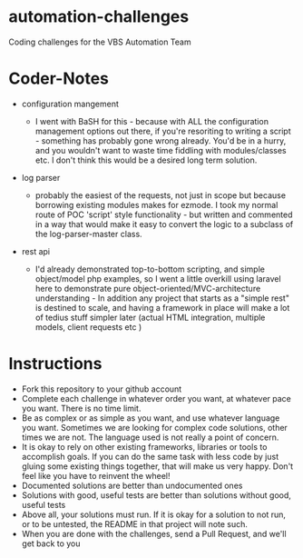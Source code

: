 automation-challenges
=====================

Coding challenges for the VBS Automation Team

Coder-Notes
===========

* configuration mangement
  * I went with BaSH for this - because with ALL the configuration management options out there, if you're resoriting to writing a script - something has probably gone wrong already.  You'd be in a hurry, and you wouldn't want to waste time fiddling with modules/classes etc.  I don't think this would be a desired long term solution.

* log parser
  * probably the easiest of the requests, not just in scope but because borrowing existing modules makes for ezmode.  I took my normal route of POC 'script' style functionality - but written and commented in a way that would make it easy to convert the logic to a subclass of the log-parser-master class.

* rest api
  * I'd already demonstrated top-to-bottom scripting, and simple object/model php examples, so I went a little overkill using laravel here to demonstrate pure object-oriented/MVC-architecture understanding - In addition any project that starts as a "simple rest" is destined to scale, and having a framework in place will make a lot of tedius stuff simpler later (actual HTML integration, multiple models, client requests etc )

Instructions
============

* Fork this repository to your github account
 * Complete each challenge in whatever order you want, at whatever pace you want. There is no time limit.
 * Be as complex or as simple as you want, and use whatever language you want. Sometimes we are looking for complex code solutions, other times we are not. The language used is not really a point of concern.
 * It is okay to rely on other existing frameworks, libraries or tools to accomplish goals. If you can do the same task with less code by just gluing some existing things together, that will make us very happy. Don't feel like you have to reinvent the wheel!
 * Documented solutions are better than undocumented ones
 * Solutions with good, useful tests are better than solutions without good, useful tests
 * Above all, your solutions must run. If it is okay for a solution to not run, or to be untested, the README in that project will note such.
* When you are done with the challenges, send a Pull Request, and we'll get back to you

